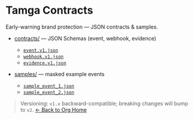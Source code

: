 # Tamga Contracts

Early-warning brand protection — JSON contracts & samples.

- [contracts/](contracts/) — JSON Schemas (event, webhook, evidence)
  - [`event.v1.json`](contracts/event.v1.json)
  - [`webhook.v1.json`](contracts/webhook.v1.json)
  - [`evidence.v1.json`](contracts/evidence.v1.json)

- [samples/](samples/) — masked example events
  - [`sample_event_1.json`](samples/sample_event_1.json)
  - [`sample_event_2.json`](samples/sample_event_2.json)

> Versioning: `v1.x` backward-compatible; breaking changes will bump to `v2`.
[← Back to Org Home](https://tamga-guard.github.io)
